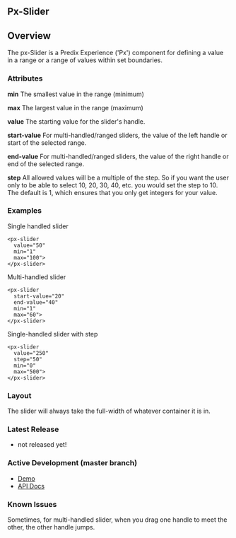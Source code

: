 Px-Slider
-----------------------------------------------

## Overview

The px-Slider is a Predix Experience ('Px') component for defining a value in a range or a range of values within set boundaries.

### Attributes

**min**
The smallest value in the range (minimum)

**max**
The largest value in the range (maximum)

**value**
The starting value for the slider's handle.

**start-value**
For multi-handled/ranged sliders, the value of the left handle or start of the selected range.

**end-value**
For multi-handled/ranged sliders, the value of the right handle or end of the selected range.

**step**
All allowed values will be a multiple of the step. So if you want the user only to be able to select 10, 20, 30, 40, etc. you would set the step to 10.
The default is 1, which ensures that you only get integers for your value.

### Examples

Single handled slider
```
<px-slider
  value="50"
  min="1"
  max="100">
</px-slider>
```

Multi-handled slider
```
<px-slider
  start-value="20"
  end-value="40"
  min="1"
  max="60">
</px-slider>
```

Single-handled slider with step
```
<px-slider
  value="250"
  step="50"
  min="0"
  max="500">
</px-slider>
```

### Layout

The slider will always take the full-width of whatever container it is in.

### Latest Release
- not released yet!

### Active Development (master branch)
- <a href="http://pxc-demos.grc-apps.svc.ice.ge.com/bower_components/px-slider/demo.html" target="_blank">Demo</a>
- <a href="http://pxc-demos.grc-apps.svc.ice.ge.com/bower_components/px-slider/index.html" target="_blank">API Docs</a>

### Known Issues
Sometimes, for multi-handled slider, when you drag one handle to meet the other, the other handle jumps. 
